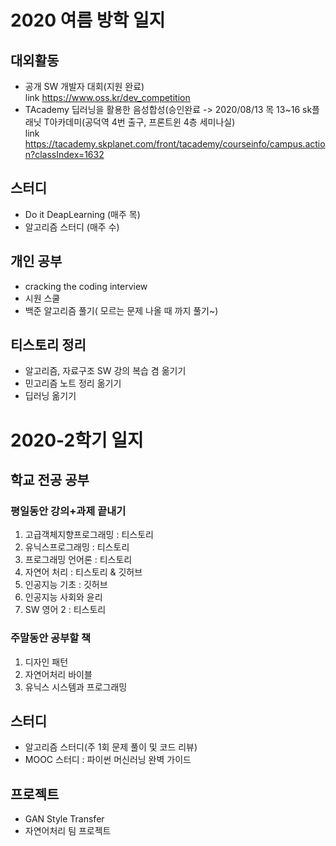# 2020 여름 방학 일지

## 대외활동
- 공개 SW 개발자 대회(지원 완료)  
link <https://www.oss.kr/dev_competition> 
- TAcademy 딥러닝을 활용한 음성합성(승인완료 -> 2020/08/13 목 13~16 sk플래닛 T아카데미(공덕역 4번 출구, 프론트윈 4층 세미나실)  
link <https://tacademy.skplanet.com/front/tacademy/courseinfo/campus.action?classIndex=1632>

## 스터디
- Do it DeapLearning (매주 목)
- 알고리즘 스터디 (매주 수)

## 개인 공부
- cracking the coding interview
- 시원 스쿨
- 백준 알고리즘 풀기( 모르는 문제 나올 때 까지 풀기~)

## 티스토리 정리
- 알고리즘, 자료구조 SW 강의 복습 겸 옮기기
- 민고리즘 노트 정리 옮기기
- 딥러닝 옮기기

# 2020-2학기 일지

## 학교 전공 공부
### 평일동안 강의+과제 끝내기  
1. 고급객체지향프로그래밍 : 티스토리
2. 유닉스프로그래밍 : 티스토리
3. 프로그래밍 언어론 : 티스토리
4. 자연어 처리 : 티스토리 & 깃허브 
5. 인공지능 기초 : 깃허브
6. 인공지능 사회와 윤리
7. SW 영어 2 : 티스토리

### 주말동안 공부할 책
1. 디자인 패턴
2. 자연어처리 바이블
3. 유닉스 시스템과 프로그래밍

## 스터디
- 알고리즘 스터디(주 1회 문제 풀이 및 코드 리뷰)
- MOOC 스터디 : 파이썬 머신러닝 완벽 가이드

## 프로젝트
- GAN Style Transfer 
- 자연어처리 팀 프로젝트
